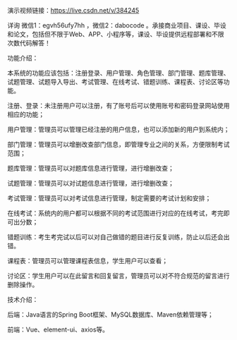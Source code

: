 演示视频链接：https://live.csdn.net/v/384245

详询 微信1：egvh56ufy7hh ，微信2：dabocode  。承接商业项目、课设、毕设和论文，包括但不限于Web、APP、小程序等，课设、毕设提供远程部署和不限次数代码解答！

功能介绍：

本系统的功能应该包括：注册登录、用户管理、角色管理、部门管理、题库管理、试题管理、试题导入导出、考试管理、在线考试、错题训练、课程表、讨论区等功能。

注册、登录：未注册用户可以注册，有了账号后可以使用账号和密码登录网站使用相应的功能；

用户管理：管理员可以管理已经注册的用户信息，也可以添加新的用户到系统内；

部门管理：管理员可以增删改查部门信息，即管理专业之间的关系，方便限制考试范围；

题库管理：管理员可以对题库信息进行管理，进行增删改查；

试题管理：管理员可以对试题信息进行管理，进行增删改查；

考试管理：管理员可以对考试信息进行管理，制定需要的考试计划和安排；

在线考试：系统内的用户都可以根据不同的考试范围进行对应的在线考试，考完即可出分数；

错题训练：考生考完试以后可以对自己做错的题目进行反复训练，防止以后还会出错。

课程表：管理员可以管理课程表信息，学生用户可以查看；

讨论区：学生用户可以在此留言和回复留言，管理员可以对不符合规范的留言进行删除操作。

技术介绍：

后端：Java语言的Spring Boot框架、MySQL数据库、Maven依赖管理等；

前端：Vue、element-ui、axios等。
